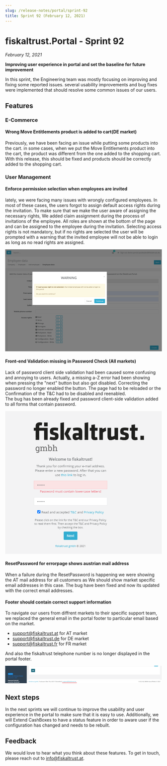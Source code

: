 ```yaml
---
slug: /release-notes/portal/sprint-92
title: Sprint 92 (February 12, 2021)
---
```


# fiskaltrust.Portal - Sprint 92
_February 12, 2021_

**Improving user experience in portal and set the baseline for future improvement**

In this sprint, the Engineering team was mostly focusing on improving and fixing some reported issues. several usability improvements and bug fixes were implemented that should resolve some common issues of our users.

## Features

### E-Commerce
#### Wrong Move Entitlements product is added to cart(DE market)

Previously, we have been facing an issue while putting some products into the cart.
in some cases, when we put the Move Entitlements product into the cart,  the product was different from the one added to the shopping cart.
With this release, this should be fixed and products should be correctly added to the shopping cart.

### User Management

#### Enforce permission selection when employees are invited

lately, we were facing many issues with wrongly configured employees.
In most of these cases, the users forgot to assign default access rights during the invitation.
To make sure that we make the user aware of assigning the necessary rights, We added claim assignment during the process of invitations of the employee. All roles are shown at the bottom of the page and can be assigned to the employee during the invitation.
Selecting access rights is not mandatory, but if no rights are selected the user will be prompted with a warning that the invited employee will not be able to login as long as no read rights are assigned.

![enforce-permission](images/sprint-92/enforce-permission.png)
#### Front-end Validation missing in Password Check (All markets)

Lack of password client side validation had been caused some confusing and annoying to users. Actually, a missing a-Z error had been showing when pressing the "next" button but also got disabled. Correcting the password no longer enabled the button. The page had to be reloaded or the Confirmation of the T&C had to be disabled and reenabled.\
The bug has been already fixed and password client-side validation added to all forms that contain password.

 ![password-clientside-validation](images/sprint-92/password-clientside-validation.png)


#### ResetPassword for errorpage shows austrian mail address

When a failure during the ResetPassword is happening we were showing the AT mail address for all customers as We should show market specific email addresses in this case.
The bug have been fixed and now its updated with the correct email addresses.

#### Footer should contain correct support information

To navigate our users from diffrent markets to their specific support team, we replaced the general email in the portal footer to particular email based on the market.
 - support@fiskaltrust.at for AT market 
 - support@fiskaltrust.de for DE market 
 - support@fiskaltrust.fr for FR market 

And also the fiskaltrust telephone number is no longer displayed in the portal footer.

![footer](images/sprint-92/footer.png)
## Next steps
In the next sprints we will continue to improve the usability and user experience in the portal to make sure that it is easy to use. Additionally, we will Extend CashBoxes to have a status feature in order to aware user if the configuration has changed and needs to be rebuilt. 

## Feedback
We would love to hear what you think about these features. To get in touch, please reach out to info@fiskaltrust.at.
